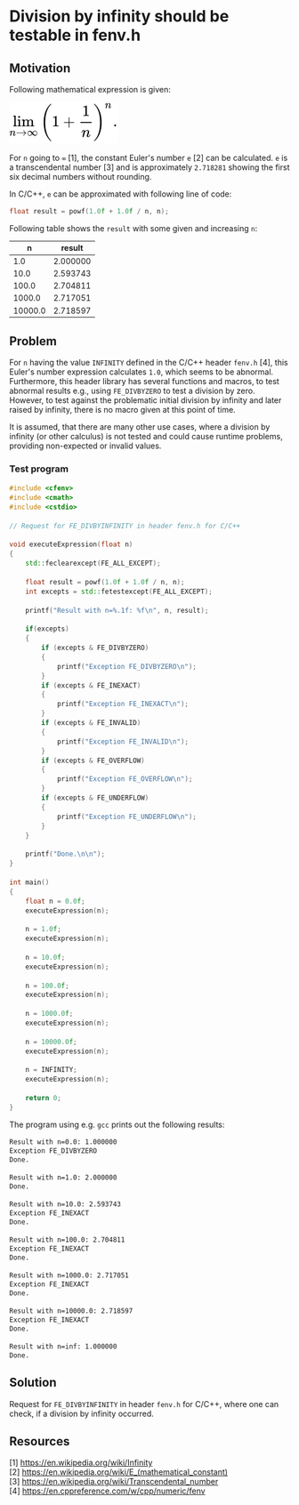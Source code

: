 # Division by infinity should be testable in fenv.h

## Motivation

Following mathematical expression is given:  

![Euler's number expression](graphics/expression.svg)

For `n` going to `∞` [1], the constant Euler's number `e` [2] can be calculated. `e` is a transcendental number [3] and is approximately `2.718281` showing the first six decimal numbers without rounding.  

In C/C++, `e` can be approximated with following line of code:  
  
```cpp
float result = powf(1.0f + 1.0f / n, n);
```

Following table shows the `result` with some given and increasing `n`:
  
|       n | result   |
|---------|----------|
|     1.0 | 2.000000 |
|    10.0 | 2.593743 |
|   100.0 | 2.704811 |
|  1000.0 | 2.717051 |
| 10000.0 | 2.718597 |

## Problem

For `n` having the value `INFINITY` defined in the C/C++ header `fenv.h` [4], this Euler's number expression calculates `1.0`, which seems to be abnormal. Furthermore, this header library has several functions and macros, to test abnormal results e.g., using `FE_DIVBYZERO` to test a division by zero.  
However, to test against the problematic initial division by infinity and later raised by infinity, there is no macro given at this point of time.  
  
It is assumed, that there are many other use cases, where a division by infinity (or other calculus) is not tested and could cause runtime problems, providing non-expected or invalid values.
  
### Test program

```cpp
#include <cfenv>
#include <cmath>
#include <cstdio>

// Request for FE_DIVBYINFINITY in header fenv.h for C/C++

void executeExpression(float n)
{
	std::feclearexcept(FE_ALL_EXCEPT);

	float result = powf(1.0f + 1.0f / n, n);
	int excepts = std::fetestexcept(FE_ALL_EXCEPT);

	printf("Result with n=%.1f: %f\n", n, result);

	if(excepts)
	{
		if (excepts & FE_DIVBYZERO)
		{
			printf("Exception FE_DIVBYZERO\n");
		}
		if (excepts & FE_INEXACT)
		{
			printf("Exception FE_INEXACT\n");
		}
		if (excepts & FE_INVALID)
		{
			printf("Exception FE_INVALID\n");
		}
		if (excepts & FE_OVERFLOW)
		{
			printf("Exception FE_OVERFLOW\n");
		}
		if (excepts & FE_UNDERFLOW)
		{
			printf("Exception FE_UNDERFLOW\n");
		}
	}

	printf("Done.\n\n");
}

int main()
{
    float n = 0.0f;
    executeExpression(n);

    n = 1.0f;
    executeExpression(n);

    n = 10.0f;
    executeExpression(n);

    n = 100.0f;
    executeExpression(n);

    n = 1000.0f;
    executeExpression(n);

    n = 10000.0f;
    executeExpression(n);

    n = INFINITY;
    executeExpression(n);

    return 0;
}
```

The program using e.g. `gcc` prints out the following results:  
```
Result with n=0.0: 1.000000
Exception FE_DIVBYZERO
Done.

Result with n=1.0: 2.000000
Done.

Result with n=10.0: 2.593743
Exception FE_INEXACT
Done.

Result with n=100.0: 2.704811
Exception FE_INEXACT
Done.

Result with n=1000.0: 2.717051
Exception FE_INEXACT
Done.

Result with n=10000.0: 2.718597
Exception FE_INEXACT
Done.

Result with n=inf: 1.000000
Done.
```

## Solution

Request for `FE_DIVBYINFINITY` in header `fenv.h` for C/C++, where one can check, if a division by infinity occurred.

## Resources

[1] https://en.wikipedia.org/wiki/Infinity  
[2] https://en.wikipedia.org/wiki/E_(mathematical_constant)  
[3] https://en.wikipedia.org/wiki/Transcendental_number  
[4]	https://en.cppreference.com/w/cpp/numeric/fenv  
